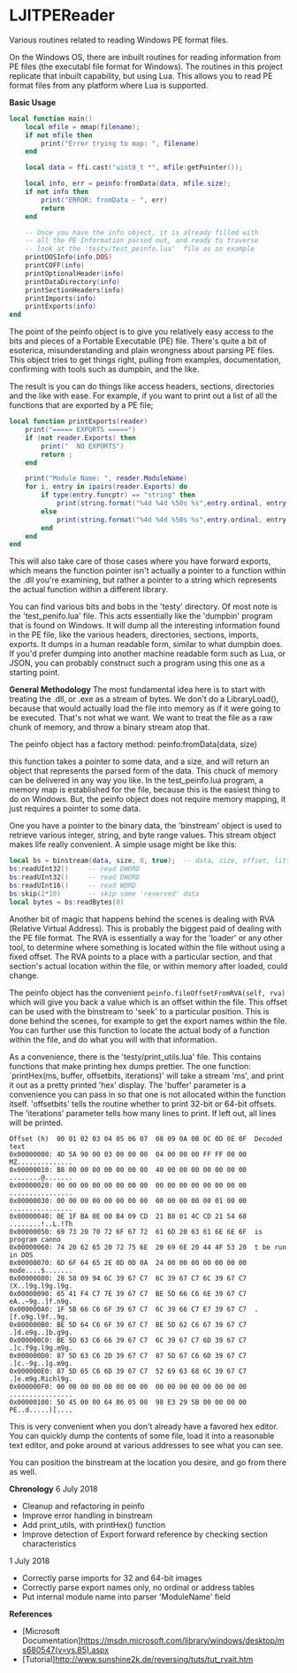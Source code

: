 # LJITPEReader
Various routines related to reading Windows PE format files.

On the Windows OS, there are inbuilt routines for reading information from PE files (the executabl file format for Windows). The routines in this project replicate that inbuilt capability, but using Lua.  This allows you to read PE format files from any platform where Lua is supported.

**Basic Usage**

```lua
local function main()
	local mfile = mmap(filename);
	if not mfile then 
		print("Error trying to map: ", filename)
	end

	local data = ffi.cast("uint8_t *", mfile:getPointer());

	local info, err = peinfo:fromData(data, mfile.size);
	if not info then
		print("ERROR: fromData - ", err)
		return
    end

    -- Once you have the info object, it is already filled with 
    -- all the PE Information parsed out, and ready to traverse
    -- look at the 'testy/test_peinfo.lua'  file as an example
    printDOSInfo(info.DOS)
	printCOFF(info)
	printOptionalHeader(info)
	printDataDirectory(info)
	printSectionHeaders(info)
	printImports(info)
	printExports(info)
end
```
The point of the peinfo object is to give you relatively easy access to the bits and 
pieces of a Portable Executable (PE) file.  There's quite a bit of esoterica, misunderstanding
and plain wrongness about parsing PE files.  This object tries to get things right, 
pulling from examples, documentation, confirming with tools such as dumpbin, and the like.

The result is you can do things like access headers, sections, directories and the like with ease.
For example, if you want to print out a list of all the functions that are exported by a PE file;

```lua
local function printExports(reader)
	print("===== EXPORTS =====")
	if (not reader.Exports) then
		print("  NO EXPORTS")
		return ;
	end

	print("Module Name: ", reader.ModuleName)
	for i, entry in ipairs(reader.Exports) do
		if type(entry.funcptr) == "string" then
			print(string.format("%4d %4d %50s %s",entry.ordinal, entry.hint, entry.name, entry.funcptr))
		else 
			print(string.format("%4d %4d %50s %s",entry.ordinal, entry.hint, entry.name, string.format("0x%08X", entry.funcptr or 0)))
		end
	end
end
```

This will also take care of those cases where you have forward exports, which means the function pointer isn't actually a pointer to a function within the .dll you're examining, but rather a pointer to a string which represents the actual
function within a different library.

You can find various bits and bobs in the 'testy' directory.  Of most note is the 'test_penifo.lua' file.  This acts 
essentially like the 'dumpbin' program that is found on Windows.  It will dump all the interesting information found in the PE file, like the various headers, directories, sections, imports, exports.  It dumps in a human readable form, similar to what dumpbin does.  If you'd prefer dumping into another machine readable form such as Lua, or JSON, you
can probably construct such a program using this one as a starting point.

**General Methodology**
The most fundamental idea here is to start with treating the .dll, or .exe as a stream of bytes.  We don't do a LibraryLoad(), because that would actually load the file into memory as if it were going to be executed.  That's not what we want.  We want to treat the file as a raw chunk of memory, and throw a binary stream atop that.

The peinfo object has a factory method: peinfo:fromData(data, size)

this function takes a pointer to some data, and a size, and will return an object that represents the parsed form of the data.  This chuck of memory can be delivered in any way you like.  In the test_peinfo.lua program, a memory map is established for the file, because this is the easiest thing to do on Windows.  But, the peinfo object does not require memory mapping, it just requires a pointer to some data.

One you have a pointer to the binary data, the 'binstream' object is used to retrieve various integer, string, and byte range values.  This stream object makes life really convenient.  A simple usage might be like this:

```lua
local bs = binstream(data, size, 0, true);  -- data, size, offset, littleendian
bs:readUInt32()     -- read DWORD
bs:readUInt32()     -- read DWORD
bs:readUInt16()     -- read WORD
bs:skip(2*10)       -- skip some 'reserved' data
local bytes = bs:readBytes(8)
```

Another bit of magic that happens behind the scenes is dealing with RVA (Relative Virtual Address).  This is probably the biggest paid of dealing with the PE file format.  The RVA is essentially a way for the 'loader' or any other tool, to determine where something is located within the file without using a fixed offset.  The RVA points to a place with a particular section, and that section's actual location within the file, or within memory after loaded, could change.

The peinfo object has the convenient `peinfo.fileOffsetFromRVA(self, rva)` which will give you back a value which is an offset within the file.  This offset can be used with the binstream to 'seek' to a particular position.  This is done behind the scenes, for example to get the export names within the file.  You can further use this function to locate the actual body of a function within the file, and do what you will with that information.

As a convenience, there is the 'testy/print_utils.lua' file.  This contains functions that make printing hex dumps prettier.  The one function: `printHex(ms, buffer, offsetbits, iterations)' will take a stream 'ms', and print it out as a pretty printed 'hex' display.  The 'buffer' parameter is a convenience you can pass in so that one is not allocated within the function itself.  'offsetbits' tells the routine whether to print 32-bit or 64-bit offsets.  The 'iterations' parameter tells how many lines to print.  If left out, all lines will be printed.

```
Offset (h)  00 01 02 03 04 05 06 07  08 09 0A 0B 0C 0D 0E 0F  Decoded text
0x00000000: 4D 5A 90 00 03 00 00 00  04 00 00 00 FF FF 00 00  MZ..............
0x00000010: B8 00 00 00 00 00 00 00  40 00 00 00 00 00 00 00  ........@.......
0x00000020: 00 00 00 00 00 00 00 00  00 00 00 00 00 00 00 00  ................
0x00000030: 00 00 00 00 00 00 00 00  00 00 00 00 00 01 00 00  ................
0x00000040: 0E 1F BA 0E 00 B4 09 CD  21 B8 01 4C CD 21 54 68  ........!..L.!Th
0x00000050: 69 73 20 70 72 6F 67 72  61 6D 20 63 61 6E 6E 6F  is program canno
0x00000060: 74 20 62 65 20 72 75 6E  20 69 6E 20 44 4F 53 20  t be run in DOS 
0x00000070: 6D 6F 64 65 2E 0D 0D 0A  24 00 00 00 00 00 00 00  mode....$.......
0x00000080: 28 58 09 94 6C 39 67 C7  6C 39 67 C7 6C 39 67 C7  (X..l9g.l9g.l9g.
0x00000090: 65 41 F4 C7 7E 39 67 C7  BE 5D 66 C6 6E 39 67 C7  eA..~9g..]f.n9g.
0x000000A0: 1F 5B 66 C6 6F 39 67 C7  6C 39 66 C7 E7 39 67 C7  .[f.o9g.l9f..9g.
0x000000B0: BE 5D 64 C6 6F 39 67 C7  BE 5D 62 C6 67 39 67 C7  .]d.o9g..]b.g9g.
0x000000C0: BE 5D 63 C6 66 39 67 C7  6C 39 67 C7 6D 39 67 C7  .]c.f9g.l9g.m9g.
0x000000D0: 87 5D 63 C6 2D 39 67 C7  87 5D 67 C6 6D 39 67 C7  .]c.-9g..]g.m9g.
0x000000E0: 87 5D 65 C6 6D 39 67 C7  52 69 63 68 6C 39 67 C7  .]e.m9g.Richl9g.
0x000000F0: 00 00 00 00 00 00 00 00  00 00 00 00 00 00 00 00  ................
0x00000100: 50 45 00 00 64 86 05 00  98 E3 29 5B 00 00 00 00  PE..d.....)[....
```

This is very convenient when you don't already have a favored hex editor.  You can quickly dump the contents of some file, load it into a reasonable text editor, and poke around at various addresses to see what you can see.

You can position the binstream at the location you desire, and go from there as well.


**Chronology**
6 July 2018
- Cleanup and refactoring in peinfo
- Improve error handling in binstream
- Add print_utils, with printHex() function
- Improve detection of Export forward reference by checking section characteristics

1 July 2018
- Correctly parse imports for 32 and 64-bit images
- Correctly parse export names only, no ordinal or address tables
- Put internal module name into parser 'ModuleName' field

**References**
* [Microsoft Documentation]https://msdn.microsoft.com/library/windows/desktop/ms680547(v=vs.85).aspx
* [Tutorial]http://www.sunshine2k.de/reversing/tuts/tut_rvait.htm
